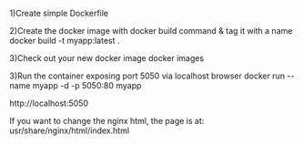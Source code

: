 1)Create simple Dockerfile

2)Create the docker image with docker build command & tag it with a name
    docker build -t myapp:latest .

3)Check out your new docker image
    docker images

3)Run the container exposing port 5050 via localhost browser
    docker run --name myapp -d -p 5050:80 myapp

http://localhost:5050

If you want to change the nginx html, the page is at:
usr/share/nginx/html/index.html

